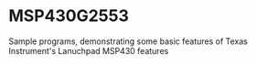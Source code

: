 MSP430G2553
===========

Sample programs, demonstrating some basic features of Texas Instrument's Lanuchpad MSP430 features
